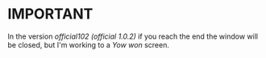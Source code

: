 # IMPORTANT

In the version *official102 (official 1.0.2)* if you reach the end the window will be closed, but I'm working to a *Yow won* screen.
